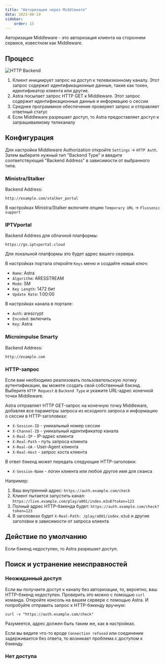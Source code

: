 ```yaml
---
title: "Авторизация через Middleware"
data: 2023-06-19
sidebar:
    order: 15
---
```


Авторизация Middleware - это авторизация клиента на стороннем сервисе, известном как Middleware.

## Процесс[](/ru/astra/delivery/http-hls-auth/middleware#process)

![HTTP Backend](https://cdn.cesbo.com/help/astra/delivery/http-hls/auth/http-backend.svg)

1. Клиент инициирует запрос на доступ к телевизионному каналу. Этот запрос содержит идентификационные данные, такие как токен, идентификатор клиента или другие.
2. Astra посылает запрос HTTP GET к Middleware. Этот запрос содержит идентификационные данные и информацию о сессии
3. Среднее программное обеспечение проверяет запрос и отправляет ответный статус
4. Если Middleware разрешает доступ, то Astra предоставляет доступ к запрашиваемому телеканалу

## Конфигурация[](/ru/astra/delivery/http-hls-auth/middleware#configuration)

Для настройки Middleware Authorization откройте `Settings` -> `HTTP Auth`. Затем выберите нужный тип "Backend Type" и введите соответствующий "Backend Address" в зависимости от выбранного типа.

### Ministra/Stalker

Backend Address:

```
http://example.com/stalker_portal
```

В настройках Ministra/Stalker включите опцию `Temporary URL` -> `Flussonic support`

### IPTVportal

Backend Address для облачной платформы:

```
https://go.iptvportal.cloud
```

Для локальной платформы это будет адрес вашего сервера.

В настройках портала откройте `Keys` меню и создайте новый ключ:

- `Name`: Astra
- `Algorithm`: ARESSTREAM
- `Mode`: SM
- `Key Length`: 1472 бит
- `Update Rate`: 1:00:00

В настройках канала в портале:

- `Auth`: arescrypt
- `Encoded`: включить
- `Key`: Astra

### Microimpulse Smarty

Backend Address:

```
http://example.com
```

### HTTP-запрос

Если вам необходимо реализовать пользовательскую логику аутентификации, вы можете создать свой собственный бэкэнд. Выберите `HTTP Request` в `Backend Type` и укажите URL-адрес конечной точки Middleware.

Astra отправляет HTTP GET-запрос на конечную точку Middleware, добавляя все параметры запроса из исходного запроса и информацию о сессии в HTTP-заголовках:

- `X-Session-ID` - уникальный номер сессии
- `X-Channel-ID` - уникальный идентификатор канала
- `X-Real-IP` - IP-адрес клиента
- `X-Real-Path` - путь запроса клиента
- `X-Real-UA` - User-Agent клиента
- `X-Real-Host` - запрос хоста клиента

В ответ бэкенд может передать следующие HTTP-заголовки:

- `X-Session-Name` - логин клиента или любое другое имя для сеанса

Например:

1. Ваш внутренний адрес: `https://auth.example.com/check`
2. Клиент пытается запустить канал: `https://live.example.com/play/a001/index.m3u8?token=123`
3. Полный адрес HTTP-бэкенда будет: `https://auth.example.com/check?token=123`
4. В заголовках будет `X-Real-Path: /play/a001/index.m3u8` и другие заголовки в зависимости от запроса клиента

## Действие по умолчанию[](/ru/astra/delivery/http-hls-auth/middleware#default-action)

Если бэкенд недоступен, то Astra разрешает доступ.

## Поиск и устранение неисправностей[](/ru/astra/delivery/http-hls-auth/middleware#troubleshooting)

### Неожиданный доступ

Если вы получаете доступ к каналу без авторизации, то, вероятно, ваш HTTP-бэкенд недоступен. Проверить это можно с помощью `curl` команда. Откройте консоль на вашем сервере с помощью Astra. И попробуйте отправить запрос к HTTP-бэкенду вручную:

```
curl -v "https://auth.example.com/check"
```

Разумеется, адрес должен быть таким же, как в настройках.

Если вы видите что-то вроде `Connection refused` или соединение задерживается без ответа, то возникает проблема с доступом к бэкенду.

### Нет доступа
